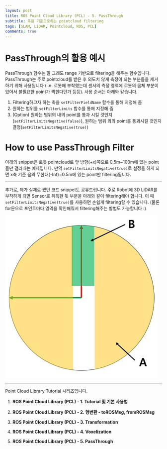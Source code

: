 ```yaml
---
layout: post
title: ROS Point Cloud Library (PCL) - 5. PassThrough
subtitle: 축을 기준으로하는 pointcloud filtering
tags: [SLAM, LiDAR, Pointcloud, ROS, PCL]
comments: true
---
```


# PassThrough의 활용 예시

PassThrough 함수는 말 그래도 range 기반으로 filtering을 해주는 함수입니다. PassThrough는 주로 pointcloud를 받은 후 의도치 않게 측정이 되는 부분들을 제거하기 위해 사용됩니다 (i.e. 로봇에 부착했는데 센서의 측정 영역에 로봇의 몸체 부분이 있어서 불필요한 point가 찍힌다던가 등등). 사용 순서는 아래와 같습니다.

1. Filtering하고자 하는 축을 `setFilterFieldName` 함수를 통해 지정해 줌 
2. 원하는 범위를 `setFilterLimits` 함수를 통해 지정해 줌
3. (Option) 원하는 범위의 내의 point를 통과 시킬 것인지 (`setFilterLimitsNegative(false)`), 원하는 범위 외의 point를 통과시킬 것인지 결정(`setFilterLimitsNegative(true)`)

# How to use PassThrough Filter

아래의 snippet은 로봇 pointcloud로 앞 방향(+x)쪽으로 0.5m~100m에 있는 point들만 걸러내는 예제입니다. 만약 `setFilterLimitsNegative(true)`로 설정을 하게 되면 x축 기준 음의 무한대(-Inf)~0.5m에 있는 point만 filtering됩니다.

<script src="https://gist.github.com/LimHyungTae/e64164994be190b6a3638f6b770f9485.js"></script>

---
추가로, 제가 실제로 짰던 코드 snippet도 공유드립니다. 주로 Robot에 3D LiDAR를 부착하게 되면 Sensor로 취득한 뒷 부분을 아래와 같이 filtering해야 합니다. 이 때 `setFilterLimitsNegative(true)`를 사용하면 손쉽게 filtering할 수 있습니다. (물론 for문으로 포인트마다 영역을 확인해줘서 filtering해주는 방법도 가능합니다 :)

![real](/img/passthrough_real_case.JPG)


<script src="https://gist.github.com/LimHyungTae/aa538935ec8a5c8a482a8eb3002b6407.js"></script>


---

Point Cloud Library Tutorial 시리즈입니다.

1. **ROS Point Cloud Library (PCL) - 1. Tutorial 및 기본 사용법**

2. **ROS Point Cloud Library (PCL) - 2. 형변환 - toROSMsg, fromROSMsg**

3. **ROS Point Cloud Library (PCL) - 3. Transformation**

4. **ROS Point Cloud Library (PCL) - 4. Voxelization**

5. **ROS Point Cloud Library (PCL) - 5. PassThrough**
